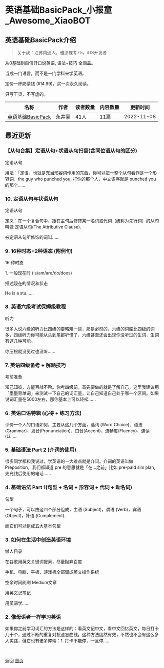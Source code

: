 # 英语基础BasicPack_小报童_Awesome_XiaoBOT

## 英语基础BasicPack介绍
> 关于我：江苏南通人，雅思裸考7.5，iOS开发者    
    
从0基础到自信开口说英语, 语法+技巧 全涵盖。    
    
当成一门语言，而不是一门学科来学英语。    
    
定价一杯奶茶钱 (¥14.99)，买一次永久阅读。    
    
只写干货，不写虚的。  
  


|名称|作者|读者数量|内容数量|更新时间|
|---|---|---|---|---|
|[英语基础BasicPack](https://xiaobot.net/p/EnglishLv1?refer=9c3f1c95-a052-465a-9902-f6d75080262a)|永井豪|41人|11篇|2022-11-08|

## 最近更新
### 【从句合集】定语从句+状语从句扫盲(含同位语从句的区分)

定语从句

用法：「定语」也就是充当形容词作用的东西，你可以把一整个从句看作是一个形容词，the guy who punched you, 打你的那个人，中文语序就是
punched you 的那个......

### 10\. 定语从句与状语从句

定语从句

定义：在一个复合句中，跟在主句后修饰某一名词或代词（统称为先行词）的从句叫做 定语从句(The Attributive Clause).

被定语从句所修饰的词叫......

### 9\. 16种时态+2种语态 (附例句)

16 种时态

1\. 一般现在时 (is/am/are/do/does)

描述现在的情况和状态

He is a stu......

### 8\. 英语六级考试保姆级教程

听力

很多人说六级的听力比四级的要略难一些，那是必然的，六级的词库比四级的词多，四级听力你可能从头到尾都听懂了，六级甚至还会出现你没听过的生词，生词有这几种可能。

你压根就没见过也没听......

### 7\. 英语四级备考 + 解题技巧

考前准备

知己知彼，方能百战不殆。你考四级前，首先要做的就是了解自己，这里我建议用「墨墨背单词」来测试一下自己的词汇量，让自己知道自己处于哪一个区间。如果说词汇量在5000左右，那你基本上可以轻松......

### 6\. 英语口语特辑 (心得 + 练习方法)

评价一个人的口语如何，主要从这几个方面，选词 (Word Choice)、语法
(Grammar)、发音(Pronunciation)、口音(Accent)、流畅度(Fluency)、连读(Li......

### 5\. 基础语法 Part 2 (介词的使用)

很多同学都和我说过，学英语的一大难点就是介词。介词的英语叫做 Preposition，我们都知道 pre 的意思就是「在...之前」比如 pre-paid
sim plan, 先充钱后使用的电话......

### 4\. 基础语法 Part 1(句型 + 名词 + 形容词 + 代词 + 动名词)

句型

一个句子，可以由这四个部分组成，主语 (Subject)，谓语 (Verb)，宾语(Object)，补语 (Complement).

而它们可以组成五大基本句型

### 3\. 如何在生活中创造英语环境

懒人目录

在谷歌用英文关键词搜索，尽量抛弃百度

手机、电脑、平板、游戏机全部调成英文操作系统

空余时间刷刷 Medium文章

用英文记笔记

用英语学......

### 2\. 像母语者一样学习英语

如果你之前学习词汇的方法是这样的：看英文记中文，看中文回忆英文，每日打卡几十个，通过不断的重复对抗遗忘曲线。这种方法固然有效，不然也不会有这么多人实践，但它也有诸多弊端：1.
打卡不能停，一旦停......


<a href="https://github.com/Reno9527/awesome-xiaobot" style="color: white; text-decoration: none;">awesome-xiaobot</a>

返回 [首页](../README.md)
